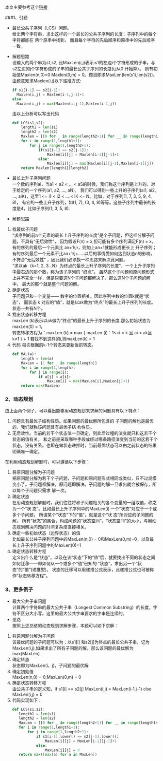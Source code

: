本文主要参考这个[链接](https://blog.csdn.net/baidu_28312631/article/details/47418773)    

###1、引题

- 最长公共子序列（LCS）问题。  
给出两个字符串，求出这样的一个最长的公共子序列的长度：子序列中的每个字符都能在
两个原串中找到， 而且每个字符的先后顺序和原串中的先后顺序一致。  
- 解题思路  
设输入的两个串为s1,s2, 设MaxLen(i,j)表示:s1的左边i个字符形成的子串，与s2左边的j个字符形成的子串的最长公共子序列的长度(i,j从0 开始算）。
则有初始值Maxlen(n,0)=0 Maxlen(0,m) = 0。题目即求MaxLen(len(s1),len(s2))。  
由题意知求Maxlen(i,j)以下递推方式:
  ```python
  if s1[i-1] == s2[j-1]:
    Maxlen(i,j) = Maxlen(i-1,j-1)+1
  else:
    Maxlen(i,j) = max(Maxlen(i,j-1),Maxlen(i-1,j))
  ```
  由以上分析可以写出代码
  ```python
  def LCS(s1,s2):
      length1 = len(s1)
      length2 = len(s2)
      Maxlen = [[0 for _ in range(length2+1)] for __ in range(length1+1)]
      for i in range(1,length1+1):
          for j in range(1,length2+1):
              if(s1[i-1] == s2[j-1]):
                  Maxlen[i][j] = Maxlen[i-1][j-1]+1
              else:
                  Maxlen[i][j] = max(Maxlen[i][j-1],Maxlen[i-1][j])
      return Maxlen[length1][length2]
   ```
- 最长上升子序列问题  
 一个数的序列ai，当a1 < a2 < ... < aS的时候，我们称这个序列是上升的。对于给定的一个序列(a1, a2, ..., aN)，
 我们可以得到一些上升的子序列(ai1, ai2, ..., aiK)，这里1 <= i1 < i2 < ... < iK <= N。比如，对于序列(1, 7, 3, 5, 9, 4, 8)， 
 有它的一些上升子序列，如(1, 7), (3, 4, 8)等等。这些子序列中最长的长度是4，比如子序列(1, 3, 5, 8).

- 解题思路  
1. 找最优子问题  
 “求序列的前n个元素的最长上升子序列的长度”是个子问题，但这样分解子问题，不具有“无后效性”，
 因为假设F(n) = x,但可能有多个序列满足F(n) = x。有的序列的最后一个元素比 an+1小，则加上an+1就能形成更长上 升子序列；
 有的序列最后一个元素不比an+1小……以后的事情受如何达到状态n的影响，不符合“无后效性” ，因此我们必须换一种思路来解决此问题。  
 “求以ak（k=1, 2, 3…N）为终点的最长上升子序列的长度”，一个上升子序列中最右边的那个数，称为该子序列的 “终点”。
 虽然这个子问题和原问题形式上并不完全一样，但是只要这N个子问题都解决了，那么这N个子问题的解中， 最大的那个就是整个问题的解。  
 2. 确定状态  
 子问题只和一个变量—— 数字的位置相关。因此序列中数的位置k就是“状态”，
 而状态 k 对应的“值”，就是以ak做为“终点”的最长上升子序列的长度。 状态一共有N个。  
 3. 找出状态转移方程  
 maxLen (k)表示以ak做为“终点”的最长上升子序列的长度,那么初始状态为maxLen(0) = 1。  
 转态转移方程为：maxLen (k) = max { maxLen (i)：1<=i < k 且 ai < ak且 k≠1 } + 1  若找不到这样的i,则maxLen(k) = 1  
 4. 代码
 每次根据前k-1个转态来更新当前转态。  
    ```python
    def MAL(a):
        length = len(a)
        MaxLen = [1 for _ in range(length)]
        for i in range(1,length):
            for j in range(i):
                if a[j] < a[i]:
                    MaxLen[i] = max(MaxLen[i],MaxLen[j]+1)
        return max(MaxLen)
    ```
    
### 2、动态规划
由上面两个例子，可以看出能够用动态规划来求解的问题具有以下特点：  
1. 问题具有最优子结构性质。如果问题的最优解所包含的 子问题的解也是最优的，我们就称该问题具有最优子结 构性质。
2. 无后效性。当前的若干个状态值一旦确定，则此后过程的演变就只和这若干个状态的值有关，
和之前是采取哪种手段或经过哪条路径演变到当前的这若干个状态，没有关系。也即在做状态递推时，当前最优状态可以由之前状态的结果明确唯一确定。  

在利用动态规划解题时，可以遵循以下步骤：  
1. 将原问题分解为子问题  
把原问题分解为若干个子问题，子问题和原问题形式相同或类似，只不过规模变小了。子问题都解决，原问题即解决。子问题的解一旦求出就会被保存，所以每个子问题只需求 解一次。  
2. 确定状态  
在用动态规划解题时，我们往往将和子问题相关的各个变量的一组取值，称之为一个“状 态”。比如最长上升子序列中的MaxLen(i)
一个“状态”对应于一个或多个子问题， 所谓某个“状态”下的“值”，就是这个“状 态”所对应的子问题的解。
所有“状态”的集合，构成问题的“状态空间”。“状态空间”的大小，与用动态规划解决问题的时间复杂度直接相关。  
3. 确定一些初始状态（边界状态）的值  
比如最长公共子序列问题中的MaxLen(n,0) = 0和MaxLen(0,m)=0，以及最长上升子序列问题中的MaxLen(0)=1  
4. 确定状态转移方程  
 定义出什么是“状态”，以及在该“状态”下的“值”后，就要找出不同的状态之间如何迁移――即如何从一个或多个“值”已知的 “状态”，求出另一个“状态”的“值”(递推型)。
 状态的迁移可以用递推公式表示，此递推公式也可被称作“状态转移方程”。
 
### 3、更多例子
- 最大公共子串问题  
计算两个字符串的最大公共子串（Longest Common Substring）的长度，字符不区分大小写。这里的最大公共字串要求的字串是连续的。  
- 思路  
按照上述总结的动态规划求解步骤，本题可以如下求解：  
1. 将原问题分解为子问题  
该最优问题的子问题可以为：以s1[i] 和s2[j]为终点的最长公共子串，记为MaxLen(i,j),如果求出了所有子问题的解，那么该问题的最优解为max(MaxLen)
2. 确定转态  
状态即为MaxLen(i，j)，子问题的最优解  
3. 确定初始值  
MaxLen(n,0) = 0;MaxLen(0,m) = 0
4. 确定状态转移方程  
由公共子串的定义知，if s1[i] == s2[j] MaxLen(i,j) = MaxLen(i-1,j-1) else MaxLen(i,j) = 0
5. 代码实现如下： 
    ```python
    def LCS(s1,s2):
       length1 = len(s1)
       length2 = len(s2)
       MaxLen = [[0 for _ in range(length2+1)] for __ in range(length1+1)]
       for i in range(1,length1+1):
           for j in range(1,length2+1):
               if s1[i-1].lower() == s2[j-1].lower():
                   MaxLen[i][j] = MaxLen[i-1][j-1]+1
               else:
                   MaxLen[i][j] = 0
       return max([max(a) for a in MaxLen])
    ```